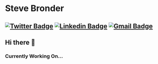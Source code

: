 
# Steve Bronder

[![Twitter Badge](https://img.shields.io/badge/-@brevestonder-1ca0f1?style=flat-square&labelColor=1ca0f1&logo=twitter&logoColor=white&link=https://twitter.com/BreveStonder)](https://twitter.com/BreveStonder) [![Linkedin Badge](https://img.shields.io/badge/-stevebronder-blue?style=flat-square&logo=Linkedin&logoColor=white&link=https://www.linkedin.com/in/stevebronder/)](https://www.linkedin.com/in/stevebronder/) [![Gmail Badge](https://img.shields.io/badge/-stevebronder@stevebronder.com-c14438?style=flat-square&logo=gmail&logoColor=white&link=mailto:stevebronder@stevebronder.com)](mailto:stevebronder@stevebronder.com)
---

## Hi there 👋


### Currently Working On...

